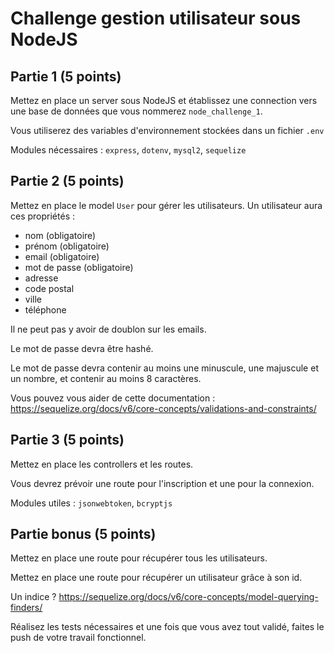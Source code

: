 # Challenge gestion utilisateur sous NodeJS

## Partie 1 (5 points)

Mettez en place un server sous NodeJS et établissez une connection vers une base de données que vous nommerez `node_challenge_1`.

Vous utiliserez des variables d'environnement stockées dans un fichier `.env`

Modules nécessaires : `express`, `dotenv`, `mysql2`, `sequelize`

## Partie 2 (5 points)

Mettez en place le model `User` pour gérer les utilisateurs. Un utilisateur aura ces propriétés : 
- nom (obligatoire)
- prénom (obligatoire)
- email (obligatoire)
- mot de passe (obligatoire)
- adresse
- code postal
- ville
- téléphone

Il ne peut pas y avoir de doublon sur les emails.

Le mot de passe devra être hashé.

Le mot de passe devra contenir au moins une minuscule, une majuscule et un nombre, et contenir au moins 8 caractères.

Vous pouvez vous aider de cette documentation : https://sequelize.org/docs/v6/core-concepts/validations-and-constraints/


## Partie 3 (5 points)

Mettez en place les controllers et les routes. 

Vous devrez prévoir une route pour l'inscription et une pour la connexion.

Modules utiles : `jsonwebtoken`, `bcryptjs`

## Partie bonus (5 points)

Mettez en place une route pour récupérer tous les utilisateurs.

Mettez en place une route pour récupérer un utilisateur grâce à son id.

Un indice ?
https://sequelize.org/docs/v6/core-concepts/model-querying-finders/


Réalisez les tests nécessaires et une fois que vous avez tout validé, faites le push de votre travail fonctionnel.
